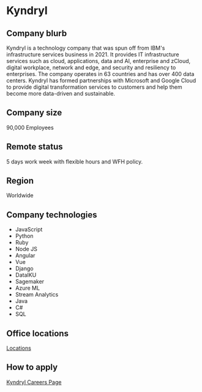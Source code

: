 # Kyndryl

## Company blurb

Kyndryl is a technology company that was spun off from IBM's infrastructure services business in 2021. It provides IT infrastructure services such as cloud, applications, data and AI, enterprise and zCloud, digital workplace, network and edge, and security and resiliency to enterprises. The company operates in 63 countries and has over 400 data centers. Kyndryl has formed partnerships with Microsoft and Google Cloud to provide digital transformation services to customers and help them become more data-driven and sustainable.

## Company size

90,000 Employees

## Remote status

5 days work week with flexible hours and WFH policy.

## Region

Worldwide

## Company technologies

- JavaScript
- Python
- Ruby
- Node JS 
- Angular
- Vue
- Django
- DataIKU
- Sagemaker
- Azure ML
- Stream Analytics
- Java
- C#
- SQL

## Office locations

[Locations](https://www.kyndryl.com/us/en/about-us/locations)

## How to apply

[Kyndryl Careers Page](https://careers.kyndryl.com/search-jobs)


